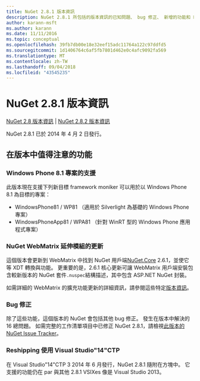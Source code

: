 ```yaml
---
title: NuGet 2.8.1 版本資訊
description: NuGet 2.8.1 所包括的版本資訊的已知問題、 bug 修正、 新增的功能和 Dcr。
author: karann-msft
ms.author: karann
ms.date: 11/11/2016
ms.topic: conceptual
ms.openlocfilehash: 39fb7db00e18e32eef15adc11764a122c97ddfd5
ms.sourcegitcommit: 1d1406764c6af5fb7801d462e0c4afc9092fa569
ms.translationtype: MT
ms.contentlocale: zh-TW
ms.lasthandoff: 09/04/2018
ms.locfileid: "43545235"
---
```

# <a name="nuget-281-release-notes"></a>NuGet 2.8.1 版本資訊

[NuGet 2.8 版本資訊](../release-notes/nuget-2.8.md) | [NuGet 2.8.2 版本資訊](../release-notes/nuget-2.8.2.md)

NuGet 2.8.1 已於 2014 年 4 月 2 日發行。

## <a name="notable-features-in-the-release"></a>在版本中值得注意的功能

### <a name="support-for-windows-phone-81-projects"></a>Windows Phone 8.1 專案的支援
此版本現在支援下列新目標 framework moniker 可以用於以 Windows Phone 8.1 為目標的專案：

* WindowsPhone81 / WP81 （適用於 Silverlight 為基礎的 Windows Phone 專案）
* WindowsPhoneApp81 / WPA81 （針對 WinRT 型的 Windows Phone 應用程式專案）

### <a name="update-of-the-nuget-webmatrix-extension"></a>NuGet WebMatrix 延伸模組的更新
這個版本會更新到 WebMatrix 中找到 NuGet 用戶端[NuGet.Core](https://www.nuget.org/packages/Nuget.Core/2.6.1) 2.6.1，並使它等 XDT 轉換與功能。 更重要的是，2.6.1 核心更新可讓 WebMatrix 用戶端安裝包含較新版本的 NuGet 套件`.nuspec`結構描述，其中包含 ASP.NET NuGet 封裝。

如需詳細的 WebMatrix 的擴充功能更新的詳細資訊，請參閱這些特定[版本資訊](../release-notes/nuget-2.6.1-for-WebMatrix.md)。

### <a name="bug-fixes"></a>Bug 修正
除了這些功能，這個版本的 NuGet 會包括其他 bug 修正。 發生在版本中解決的 16 總問題。 如需完整的工作清單項目中已修正 NuGet 2.8.1，請檢視[此版本的 NuGet Issue Tracker](https://nuget.codeplex.com/workitem/list/advanced?keyword=&status=All&type=All&priority=All&release=NuGet%202.8.1&assignedTo=All&component=All&sortField=LastUpdatedDate&sortDirection=Descending&page=0&reasonClosed=All)。

### <a name="reshipping-with-visual-studio-14-ctp"></a>Reshipping 使用 Visual Studio"14"CTP
在 Visual Studio"14"CTP 3 2014 年 6 月發行，NuGet 2.8.1 隨附在方塊中。 它支援的功能仍在 par 與其他 2.8.1 VSIXes 像是 Visual Studio 2013。
